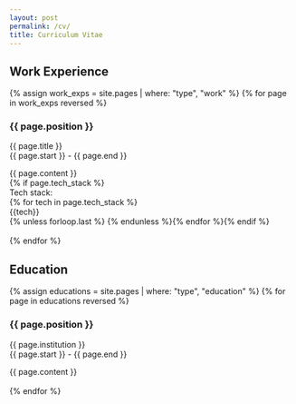 ```yaml
---
layout: post
permalink: /cv/
title: Curriculum Vitae
---
```


## Work Experience

<div id="archives">
{% assign work_exps = site.pages | where: "type", "work" %}
{% for page in work_exps reversed %}
    <article class="post">
        <h3>{{ page.position }}</h3>
        <div>
            <p class="author_title">{{ page.title }} <br>{{ page.start }} - {{ page.end }}</p>
        </div>
        <div class="entry">
            {{ page.content }}
        </div>{% if page.tech_stack %}
        <div>Tech stack: </div>{% for tech in page.tech_stack %}<div class="tech-tag">{{tech}}</div>{% unless forloop.last %}&nbsp;{% endunless %}{% endfor %}{% endif %}     
    </article>
    <br>
{% endfor %}
</div>

## Education

<div id="archives">
{% assign educations = site.pages | where: "type", "education" %}
{% for page in educations reversed %}
    <article class="post">
        <h3>{{ page.position }}</h3>
        <div>
            <p class="author_title">{{ page.institution }} <br>{{ page.start }} - {{ page.end }}</p>
        </div>
        <div class="entry">
            {{ page.content }}
        </div>
    </article>
    <br>
{% endfor %}
</div>


